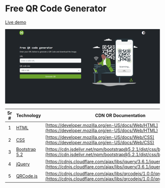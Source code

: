 # Free QR Code Generator

[Live demo](https://mohammadnaeemtahir.github.io/free-qr/index.html)

![Free QR Code Generator](/assets/meta/live-demo.png)

| Sr # | Technology                                                | CDN OR Documentation                                                                                                                               |
| :--: | --------------------------------------------------------- | -------------------------------------------------------------------------------------------------------------------------------------------------- |
|  1   | [HTML](https://developer.mozilla.org/en-US/docs/Web/HTML) | [https://developer.mozilla.org/en-US/docs/Web/HTML](https://developer.mozilla.org/en-US/docs/Web/HTML)                                             |
|  2   | [CSS](https://developer.mozilla.org/en-US/docs/Web/CSS)   | [https://developer.mozilla.org/en-US/docs/Web/CSS](https://developer.mozilla.org/en-US/docs/Web/CSS)                                               |
|  3   | [Bootstrap 5.2](https://getbootstrap.com/)                | [https://cdn.jsdelivr.net/npm/bootstrap@5.2.1/dist/css/bootstrap.min.css](https://cdn.jsdelivr.net/npm/bootstrap@5.2.1/dist/css/bootstrap.min.css) |
|  4   | [jQuery](https://jquery.com/)                             | [https://cdnjs.cloudflare.com/ajax/libs/jquery/3.6.1/jquery.min.js](https://cdnjs.cloudflare.com/ajax/libs/jquery/3.6.1/jquery.min.js)             |
|  5   | [QRCode.js](http://davidshimjs.github.io/qrcodejs/)       | [https://cdnjs.cloudflare.com/ajax/libs/qrcodejs/1.0.0/qrcode.min.js](https://cdnjs.cloudflare.com/ajax/libs/qrcodejs/1.0.0/qrcode.min.js)         |
